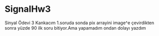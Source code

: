 # SignalHw3
Sinyal Ödevi 3
Kankacım 1.soruda sonda pix arrayini image^e çevirdikten sonra yüzde 90 ilk soru bitiyor.Ama yapamadım ondan dolayı yazdım
